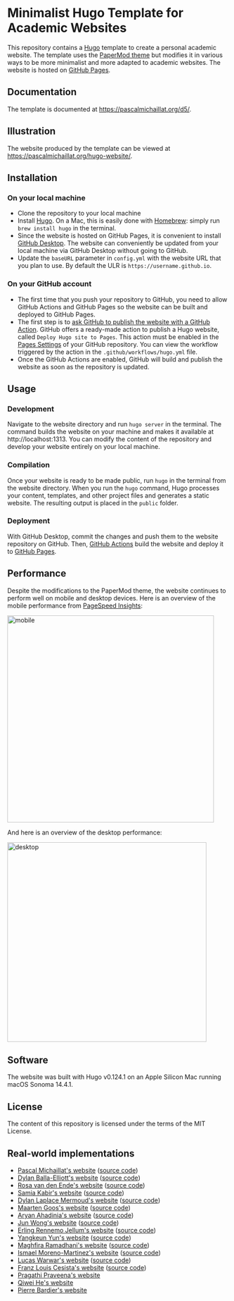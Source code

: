 # Minimalist Hugo Template for Academic Websites

This repository contains a [Hugo](https://github.com/gohugoio/hugo) template to create a personal academic website. The template uses the [PaperMod theme](https://github.com/adityatelange/hugo-PaperMod) but modifies it in various ways to be more minimalist and more adapted to academic websites. The website is hosted on [GitHub Pages](https://docs.github.com/en/pages/getting-started-with-github-pages/about-github-pages).

## Documentation

The template is documented at https://pascalmichaillat.org/d5/.

## Illustration

The website produced by the template can be viewed at https://pascalmichaillat.org/hugo-website/.

## Installation

### On your local machine

+ Clone the repository to your local machine
+ Install [Hugo](https://gohugo.io/installation/). On a Mac, this is easily done with [Homebrew](https://brew.sh): simply run `brew install hugo` in the terminal.
+ Since the website is hosted on GitHub Pages, it is convenient to install [GitHub Desktop](https://desktop.github.com). The website can conveniently be updated from your local machine via GitHub Desktop without going to GitHub.
+ Update the `baseURL` parameter in `config.yml` with the website URL that you plan to use. By default the ULR is `https://username.github.io`.

### On your GitHub account

+ The first time that you push your repository to GitHub, you need to allow GitHub Actions and GitHub Pages so the website can be built and deployed to GitHub Pages.
+ The first step is to [ask GitHub to publish the website with a GitHub Action](https://docs.github.com/en/pages/getting-started-with-github-pages/configuring-a-publishing-source-for-your-github-pages-site#publishing-with-a-custom-github-actions-workflow).  GitHub offers a ready-made action to publish a Hugo website, called `Deploy Hugo site to Pages`. This action must be enabled in the [Pages Settings](https://github.com/pmichaillat/hugo-website/settings/pages) of your GitHub repository. You can view the workflow triggered by the action in the `.github/workflows/hugo.yml` file.
+ Once the GitHub Actions are enabled, GitHub will build and publish the website as soon as the repository is updated. 

## Usage

### Development

Navigate to the website directory and run `hugo server` in the terminal. The command builds the website on your machine and makes it available at http://localhost:1313. You can modify the content of the repository and develop your website entirely on your local machine.

### Compilation

Once your website is ready to be made public, run `hugo` in the terminal from the website directory. When you run the `hugo` command, Hugo processes your content, templates, and other project files and generates a static website. The resulting output is placed in the `public` folder.

### Deployment

With GitHub Desktop, commit the changes and push them to the website repository on GitHub. Then, [GitHub Actions](https://github.com/pmichaillat/hugo-website/actions/workflows/hugo.yml) build the website and deploy it to [GitHub Pages](https://github.com/pmichaillat/hugo-website/deployments/github-pages).

## Performance

Despite the modifications to the PaperMod theme, the website continues to perform well on mobile and desktop devices. Here is an overview of the mobile performance from [PageSpeed Insights](https://pagespeed.web.dev/):

<img width="470" alt="mobile" src="https://github.com/pmichaillat/hugo-website/assets/85443660/1488df3e-19bb-4f9f-8a86-11f361414d92">

And here is an overview of the desktop performance:

<img width="453" alt="desktop" src="https://github.com/pmichaillat/pmichaillat.github.io/assets/85443660/eff134d2-6097-4bc2-bfd7-4f5c18571789">

## Software

The website was built with Hugo v0.124.1 on an Apple Silicon Mac running macOS Sonoma 14.4.1.

## License

The content of this repository is licensed under the terms of the MIT License.

## Real-world implementations

+ [Pascal Michaillat's website](https://pascalmichaillat.org/) ([source code](https://github.com/pmichaillat/pmichaillat.github.io))
+ [Dylan Balla-Elliott's website](https://www.dballaelliott.com) ([source code](https://github.com/dballaelliott/site))
+ [Rosa van den Ende's website](https://rosavandenende.github.io) ([source code](https://github.com/rosavandenende/rosavandenende.github.io))
+ [Samia Kabir's website](https://samiakabir.com) ([source code](https://github.com/SamiaKabir/samiakabir.github.io))
+ [Dylan Laplace Mermoud's website](https://dylanlaplacemermoud.github.io) ([source code](https://github.com/DylanLaplaceMermoud/dylanlaplacemermoud.github.io))
+ [Maarten Goos's website](https://maartengoos.com) ([source code](https://github.com/MaartenGoos/website))
+ [Aryan Ahadinia's website](https://aryanahadinia.github.io) ([source code](https://github.com/AryanAhadinia/AryanAhadinia.github.io))
+ [Jun Wong's website](https://junwong.org) ([source code](https://github.com/junwong97/junwong97.github.io))
+ [Erling Rennemo Jellum's website](https://erlingrj.github.io) ([source code](https://github.com/erlingrj/erlingrj.github.io))
+ [Yangkeun Yun's website](https://yangkeunyun.github.io) ([source code](https://github.com/yangkeunyun/yangkeunyun.github.io))
+ [Maghfira Ramadhani's website](https://maghfiraer.github.io) ([source code](https://github.com/maghfiraer/maghfiraer.github.io))
+ [Ismael Moreno-Martinez's website](https://ismaelmorenomartinez.eu) ([source code](https://github.com/ismaelmorenomartinez/ismaelmorenomartinez.github.io))
+ [Lucas Warwar's website](https://lucaswarwar.github.io) ([source code](https://github.com/lucaswarwar/lucaswarwar.github.io))
+ [Franz Louis Cesista's website](https://leloykun.github.io) ([source code](https://github.com/leloykun/leloykun.github.io))
+ [Pragathi Praveena's website](https://pragathipraveena.com)
+ [Qiwei He's website](https://www.qiwei-he.com)
+ [Pierre Bardier's website](https://pierrebard.github.io/pierre-bardier/)

